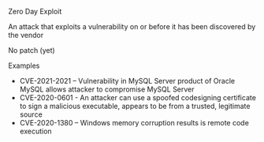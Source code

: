 Zero Day Exploit

An attack that exploits a vulnerability on or before it has
been discovered by the vendor

No patch (yet)

Examples
- CVE-2021-2021 – Vulnerability in MySQL Server product
of Oracle MySQL allows attacker to compromise MySQL
Server
- CVE-2020-0601 - An attacker can use a spoofed codesigning certificate to sign a malicious executable, appears
to be from a trusted, legitimate source
- CVE-2020-1380 – Windows memory corruption results is
remote code execution
